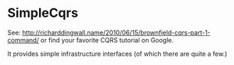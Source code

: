 SimpleCqrs
==========
See: http://richarddingwall.name/2010/06/15/brownfield-cqrs-part-1-command/
or find your favorite CQRS tutorial on Google.

It provides simple infrastructure interfaces (of which there are quite a few.)
